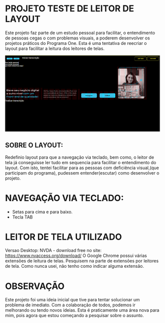 # PROJETO TESTE DE LEITOR DE LAYOUT
Este projeto faz parte de um estudo pessoal para facilitar, o entendimento de pessoas cegas o com problemas visuais, a poderem desenvolver os projetos práticos do Programa One. Esta é uma tentativa de reecriar o layout para facilitar a leitura dos leitores de telas.

<div>
  <img src="assets/img/leitortela.jpg" alt="Layout para ser utilizado no leitor de tela">
</div>

## SOBRE O LAYOUT:
Redefinio layout para que a navegação via teclado, bem como, o leitor de tela já conseguisse ler tudo em sequencia para facilitar o entendimento do layout. 
Com isto, tentei facilitar para as pessoas com deficiência visual,(que participam do programa), pudessem entender(escutar) como desenvolver o projeto.

# NAVEGAÇÃO VIA TECLADO:
- Setas para cima e para baixo.
- Tecla TAB

# LEITOR DE TELA UTILIZADO
Versao Desktop:
NVDA - download free no site: <https://www.nvaccess.org/download/>
O Google Chrome possui várias extensões de leitura de telas. Pesquisem na parte de extensões por leitores de tela.
Como nunca usei, não tenho como indicar alguma extensão.

# OBSERVAÇÃO
Este projeto foi uma ideia inicial que tive para tentar solucionar um problema de imediato.
Com a colaboração de todos, podemos ir melhorando ou tendo novos ideias.
Esta é praticamente uma área nova para mim, pois agora que estou começando a pesquisar sobre o assunto.


